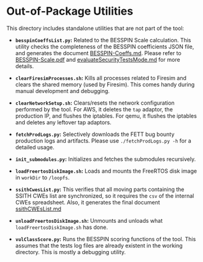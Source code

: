 # Out-of-Package Utilities #

This directory includes standalone utilities that are not part of the tool:

- **`besspinCoeffsList.py`:** Related to the BESSPIN Scale calculation. This utility checks the completeness of the BESSPIN coefficients JSON file, and generates the document [BESSPIN-Coeffs.md](../docs/BESSPIN-Coeffs.md). Please refer to [BESSPIN-Scale.pdf](../docs/BESSPIN-Scale.pdf) and [evaluateSecurityTestsMode.md](../docs/evaluateSecurityTestsMode.md) for more details.

- **`clearFiresimProcesses.sh`:** Kills all processes related to Firesim and clears the shared memory (used by Firesim). This comes handy during manual development and debugging.

- **`clearNetworkSetup.sh`:** Clears/resets the network configuration performed by the tool. For AWS, it deletes the `tap` adaptor, the production IP, and flushes the iptables. For qemu, it flushes the iptables and deletes any leftover tap adaptors.

- **`fetchProdLogs.py`:** Selectively downloads the FETT bug bounty production logs and artifacts. Please use `./fetchProdLogs.py -h` for a detailed usage.

- **`init_submodules.py`:** Initializes and fetches the submodules recursively.

- **`loadFreertosDiskImage.sh`:** Loads and mounts the FreeRTOS disk image in `workDir` to `/loopfs`.

- **`ssithCwesList.py`:** This verifies that all moving parts containing the SSITH CWEs list are synchronized, so it requires the `csv` of the internal CWEs spreadsheet. Also, it generates the final document [ssithCWEsList.md ](../docs/ssithCWEsList.md )

- **`unloadFreertosDiskImage.sh`:** Unmounts and unloads what `loadFreertosDiskImage.sh` has done.

- **`vulClassScore.py`:** Runs the BESSPIN scoring functions of the tool. This assumes that the tests log files are already existent in the working directory. This is mostly a debugging utility.

